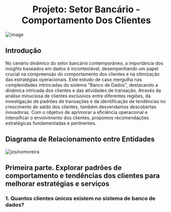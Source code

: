 <div align="center">
  <h1>Projeto: Setor Bancário - Comportamento Dos Clientes </h1>
</div>


![image](https://github.com/JosinoCarvalho/ProjetoDataBank/assets/111013250/73af6dc8-c5a1-4675-afd2-cfac8e685aa4)


## Introdução

No cenário dinâmico do setor bancário contemporâneo, a importância dos insights baseados em dados é incontestável, desempenhando um papel crucial na compreensão do comportamento dos clientes e na otimização das estratégias operacionais. Este estudo de caso mergulha nas complexidades intrincadas do sistema "Banco de Dados", destacando a dinâmica intricada dos clientes e das atividades de transação. Através da análise minuciosa de clientes exclusivos entre diferentes regiões, da investigação de padrões de transações e da identificação de tendências no crescimento do saldo dos clientes, também desvendamos descobertas inovadoras. Com o objetivo de aprimorar a eficiência operacional e intensificar o envolvimento dos clientes, propomos recomendações estratégicas fundamentadas e pertinentes.

## Diagrama de Relacionamento entre Entidades
![josinomoreira](https://github.com/JosinoCarvalho/ProjetoDataBank/assets/111013250/25ac285b-0359-4106-bc51-5d5ebc93161f)

## Primeira parte. Explorar padrões de comportamento e tendências dos clientes para melhorar estratégias e serviços

### 1. Quantos clientes únicos existem no sistema de banco de dados?


